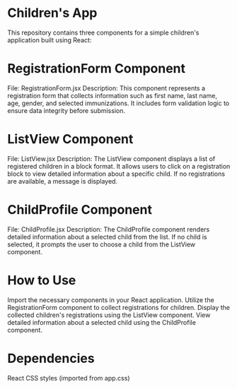 
# Children's App
This repository contains three components for a simple children's application built using React:

# RegistrationForm Component
File: RegistrationForm.jsx
Description: This component represents a registration form that collects information such as first name, last name, age, gender, and selected immunizations. It includes form validation logic to ensure data integrity before submission.

# ListView Component
File: ListView.jsx
Description: The ListView component displays a list of registered children in a block format. It allows users to click on a registration block to view detailed information about a specific child. If no registrations are available, a message is displayed.

# ChildProfile Component
File: ChildProfile.jsx
Description: The ChildProfile component renders detailed information about a selected child from the list. If no child is selected, it prompts the user to choose a child from the ListView component.

# How to Use
Import the necessary components in your React application.
Utilize the RegistrationForm component to collect registrations for children.
Display the collected children's registrations using the ListView component.
View detailed information about a selected child using the ChildProfile component.

# Dependencies
React
CSS styles (imported from app.css)